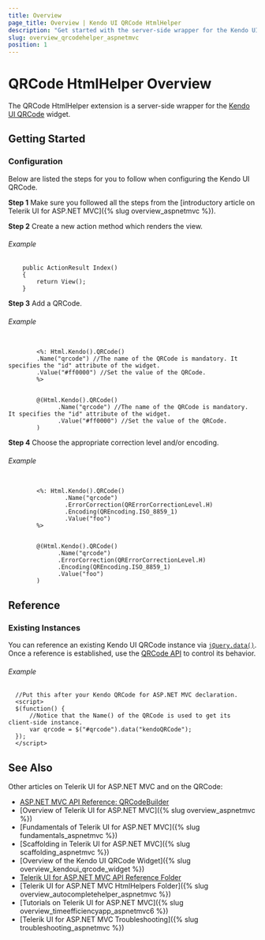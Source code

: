 ```yaml
---
title: Overview
page_title: Overview | Kendo UI QRCode HtmlHelper
description: "Get started with the server-side wrapper for the Kendo UI QRCode widget for ASP.NET MVC."
slug: overview_qrcodehelper_aspnetmvc
position: 1
---
```


# QRCode HtmlHelper Overview

The QRCode HtmlHelper extension is a server-side wrapper for the [Kendo UI QRCode](https://demos.telerik.com/kendo-ui/qrcode/index) widget.

## Getting Started

### Configuration

Below are listed the steps for you to follow when configuring the Kendo UI QRCode.

**Step 1** Make sure you followed all the steps from the [introductory article on Telerik UI for ASP.NET MVC]({% slug overview_aspnetmvc %}).

**Step 2** Create a new action method which renders the view.

###### Example

        public ActionResult Index()
        {
            return View();
        }

**Step 3** Add a QRCode.

###### Example

```tab-ASPX

        <%: Html.Kendo().QRCode()
        .Name("qrcode") //The name of the QRCode is mandatory. It specifies the "id" attribute of the widget.
        .Value("#ff0000") //Set the value of the QRCode.
        %>
```
```tab-Razor

        @(Html.Kendo().QRCode()
              .Name("qrcode") //The name of the QRCode is mandatory. It specifies the "id" attribute of the widget.
              .Value("#ff0000") //Set the value of the QRCode.
        )
```

**Step 4** Choose the appropriate correction level and/or encoding.

###### Example

```tab-ASPX

        <%: Html.Kendo().QRCode()
                .Name("qrcode")
                .ErrorCorrection(QRErrorCorrectionLevel.H)
                .Encoding(QREncoding.ISO_8859_1)
                .Value("foo")
        %>
```
```tab-Razor

        @(Html.Kendo().QRCode()
              .Name("qrcode")
              .ErrorCorrection(QRErrorCorrectionLevel.H)
              .Encoding(QREncoding.ISO_8859_1)
              .Value("foo")
        )
```

## Reference

### Existing Instances

You can reference an existing Kendo UI QRCode instance via [`jQuery.data()`](http://api.jquery.com/jQuery.data/). Once a reference is established, use the [QRCode API](../../../kendo-ui/api/javascript/dataviz/ui/qrcode#methods) to control its behavior.

###### Example

      //Put this after your Kendo QRCode for ASP.NET MVC declaration.
      <script>
      $(function() {
          //Notice that the Name() of the QRCode is used to get its client-side instance.
          var qrcode = $("#qrcode").data("kendoQRCode");
      });
      </script>

## See Also

Other articles on Telerik UI for ASP.NET MVC and on the QRCode:

* [ASP.NET MVC API Reference: QRCodeBuilder](/api/Kendo.Mvc.UI.Fluent/QRCodeBuilder)
* [Overview of Telerik UI for ASP.NET MVC]({% slug overview_aspnetmvc %})
* [Fundamentals of Telerik UI for ASP.NET MVC]({% slug fundamentals_aspnetmvc %})
* [Scaffolding in Telerik UI for ASP.NET MVC]({% slug scaffolding_aspnetmvc %})
* [Overview of the Kendo UI QRCode Widget]({% slug overview_kendoui_qrcode_widget %})
* [Telerik UI for ASP.NET MVC API Reference Folder](/api/Kendo.Mvc/AggregateFunction)
* [Telerik UI for ASP.NET MVC HtmlHelpers Folder]({% slug overview_autocompletehelper_aspnetmvc %})
* [Tutorials on Telerik UI for ASP.NET MVC]({% slug overview_timeefficiencyapp_aspnetmvc6 %})
* [Telerik UI for ASP.NET MVC Troubleshooting]({% slug troubleshooting_aspnetmvc %})
